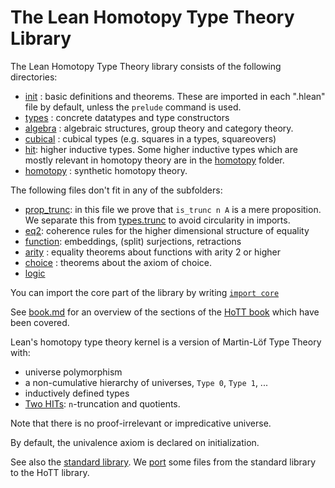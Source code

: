 The Lean Homotopy Type Theory Library
=====================================

The Lean Homotopy Type Theory library consists of the following directories:

* [init](init/init.md) : basic definitions and theorems. These are imported in each ".hlean" file by default, unless the `prelude` command is used.
* [types](types/types.md) : concrete datatypes and type constructors
* [algebra](algebra/algebra.md) : algebraic structures, group theory and category theory.
* [cubical](cubical/cubical.md) : cubical types (e.g. squares in a types, squareovers)
* [hit](hit/hit.md): higher inductive types. Some higher inductive types which are mostly relevant in homotopy theory are in the [homotopy](homotopy/homotopy.md) folder.
* [homotopy](homotopy/homotopy.md) : synthetic homotopy theory.

The following files don't fit in any of the subfolders:
* [prop_trunc](prop_trunc.hlean): in this file we prove that `is_trunc n A` is a mere proposition. We separate this from [types.trunc](types/trunc.hlean) to avoid circularity in imports.
* [eq2](eq2.hlean): coherence rules for the higher dimensional structure of equality
* [function](function.hlean): embeddings, (split) surjections, retractions
* [arity](arity.hlean) : equality theorems about functions with arity 2 or higher
* [choice](choice.hlean) : theorems about the axiom of choice.
* [logic](logic.hlean)

You can import the core part of the library by writing [`import core`](core.hlean)

See [book.md](book.md) for an overview of the sections of the [HoTT book](http://homotopytypetheory.org/book/) which have been covered.

Lean's homotopy type theory kernel is a version of Martin-Löf Type Theory with:

* universe polymorphism
* a non-cumulative hierarchy of universes, `Type 0`, `Type 1`, ...
* inductively defined types
* [Two HITs](init/hit.hlean): `n`-truncation and quotients.

Note that there is no proof-irrelevant or impredicative universe.

By default, the univalence axiom is declared on initialization.

See also the [standard library](../library/library.md). We [port](port.md) some files from the standard library to the HoTT library.
